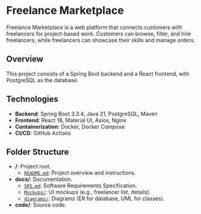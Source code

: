 # Freelance Marketplace

Freelance Marketplace is a web platform that connects customers with freelancers for project-based work. Customers can browse, filter, and hire freelancers, while freelancers can showcase their skills and manage orders.

## Overview

This project consists of a Spring Boot backend and a React frontend, with PostgreSQL as the database.

## Technologies

- **Backend**: Spring Boot 3.3.4, Java 21, PostgreSQL, Maven
- **Frontend**: React 18, Material UI, Axios, Nginx
- **Containerization**: Docker, Docker Compose
- **CI/CD**: GitHub Actions

## Folder Structure

- **/**: Project root.
  - [`README.md`](/README.md): Project overview and instructions.
- **docs/**: Documentation.
  - [`SRS.md`](docs/SRS.md): Software Requirements Specification.
  - [`Mockups/`](docs/Mockups/): UI mockups (e.g., freelancer list, details).
  - [`diagrams/`](docs/diagrams/): Diagrams (ER for database, UML for classes).
- **code/**: Source code.
